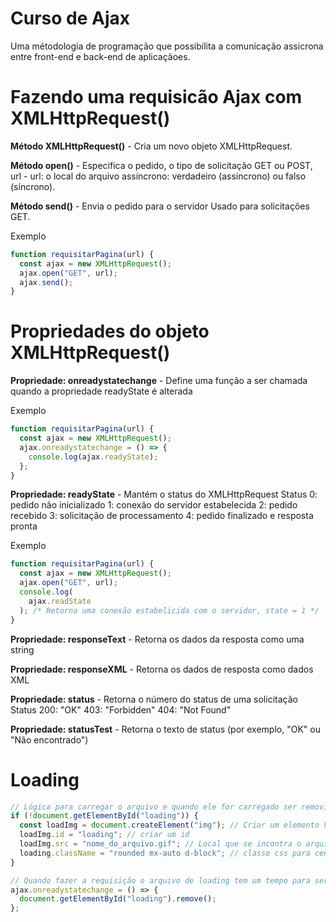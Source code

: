 # Curso de Ajax

Uma métodologia de programação que possibilita a comunicação assicrona entre front-end e back-end de aplicaçãoes.

<!-- ## Requisição Sicronas

## Requisição Assicrona -->

# Fazendo uma requisicão Ajax com XMLHttpRequest()

**Método XMLHttpRequest()** - Cria um novo objeto XMLHttpRequest.

**Método open()** - Especifica o pedido, o tipo de solicitação GET ou POST, url - url: o local do arquivo
assíncrono: verdadeiro (assíncrono) ou falso (síncrono).

**Método send()** - Envia o pedido para o servidor
Usado para solicitações GET.

Exemplo

```javascript
function requisitarPagina(url) {
  const ajax = new XMLHttpRequest();
  ajax.open("GET", url);
  ajax.send();
}
```

# Propriedades do objeto XMLHttpRequest()

**Propriedade: onreadystatechange** - Define uma função a ser chamada quando a propriedade readyState é alterada

Exemplo

```javascript
function requisitarPagina(url) {
  const ajax = new XMLHttpRequest();
  ajax.onreadystatechange = () => {
    console.log(ajax.readyState);
  };
}
```

**Propriedade: readyState** - Mantém o status do XMLHttpRequest
Status
0: pedido não inicializado
1: conexão do servidor estabelecida
2: pedido recebido
3: solicitação de processamento
4: pedido finalizado e resposta pronta

Exemplo

```javascript
function requisitarPagina(url) {
  const ajax = new XMLHttpRequest();
  ajax.open("GET", url);
  console.log(
    ajax.readState
  ); /* Retorna uma conexão estabelicida com o servidor, state = 1 */
}
```

**Propriedade: responseText** - Retorna os dados da resposta como uma string

**Propriedade: responseXML** - Retorna os dados de resposta como dados XML

**Propriedade: status** - Retorna o número do status de uma solicitação
Status
200: "OK"
403: "Forbidden"
404: "Not Found"

**Propriedade: statusTest** - Retorna o texto de status (por exemplo, "OK" ou "Não encontrado")

# Loading

```javascript
// Lógica para carregar o arquivo e quando ele for carregado ser removido assim que a requisição for finalizada.
if (!document.getElementById("loading")) {
  const loadImg = document.createElement("img"); // Criar um elemento html para receber uma img
  loadImg.id = "loading"; // criar um id
  loadImg.src = "nome_do_arquivo.gif"; // Local que se incontra o arquivo a ser carregado
  loading.className = "rounded mx-auto d-block"; // classe css para centralizar o arquivo a ser carregado
}

// Quando fazer a requisição o arquivo de loading tem um tempo para ser removido.
ajax.onreadystatechange = () => {
  document.getElementById("loading").remove();
};
```
